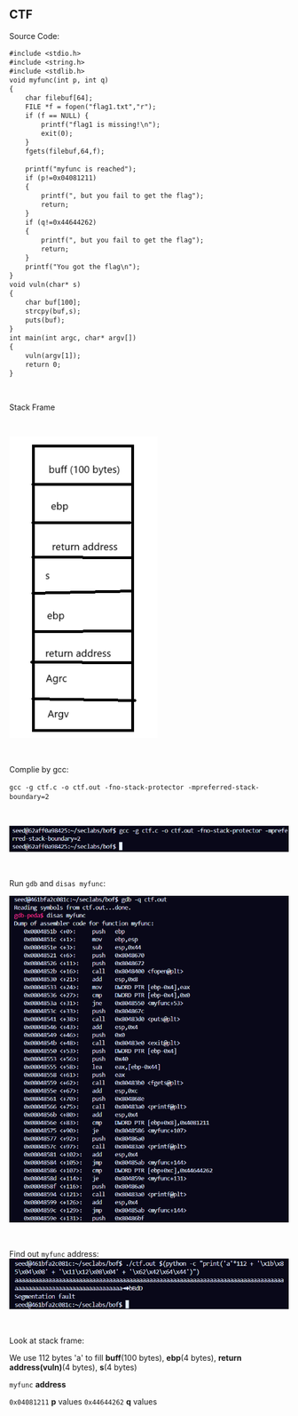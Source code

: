 ## CTF
Source Code:
```
#include <stdio.h>
#include <string.h>
#include <stdlib.h>
void myfunc(int p, int q)
{
	char filebuf[64];
	FILE *f = fopen("flag1.txt","r");
	if (f == NULL) {
		printf("flag1 is missing!\n");
		exit(0);
	}
	fgets(filebuf,64,f);

	printf("myfunc is reached");
	if (p!=0x04081211)
	{
		printf(", but you fail to get the flag");
		return;
	}
	if (q!=0x44644262)
	{
		printf(", but you fail to get the flag");
		return;
	}
	printf("You got the flag\n"); 
}
void vuln(char* s)
{
	char buf[100];
	strcpy(buf,s);
	puts(buf);
}
int main(int argc, char* argv[])
{
	vuln(argv[1]);
    return 0;
} 
```
<br>

Stack Frame

<br>

![](./imgs/stack_ctf.png)

<br>

Complie by gcc: <br>

`gcc -g ctf.c -o ctf.out -fno-stack-protector -mpreferred-stack-boundary=2 `

<br>

![complie ctf](./imgs/ctf1.png)

<br>

Run `gdb` and `disas myfunc`: <br>

![](./imgs/ctf2.png)

<br>

Find out `myfunc` address: <br> 
![](./imgs/ctf3.png)

<br>

Look at stack frame: <br>

We use 112 bytes 'a' to fill **buff**(100 bytes), **ebp**(4 bytes), **return address(vuln)**(4 bytes), **s**(4 bytes) <br>

`myfunc` **address** <br>

`0x04081211` **p** values
`0x44644262` **q** values


